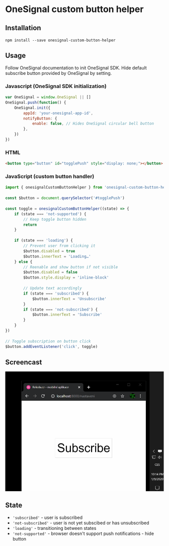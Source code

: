 # OneSignal custom button helper

## Installation

`npm install --save onesignal-custom-button-helper`

## Usage

Follow OneSignal documentation to init OneSignal SDK. Hide default subscribe button provided by OneSignal by setting.

### Javascript (OneSignal SDK initialization)

```javascript
var OneSignal = window.OneSignal || []
OneSignal.push(function() {
	OneSignal.init({
		appId: 'your-onesignal-app-id',
		notifyButton: {
			enable: false, // Hides OneSignal circular bell button
		},
	})
})
```

### HTML

```html
<button type="button" id="togglePush" style="display: none;"></button>
```

### JavaScript (custom button handler)

```js
import { onesignalCustomButtonHelper } from 'onesignal-custom-button-helper'

const $button = document.querySelector('#togglePush')

const toggle = onesignalCustomButtonHelper((state) => {
	if (state === 'not-supported') {
		// Keep toggle button hidden
		return
	}

	if (state === 'loading') {
		// Prevent user from clicking it
		$button.disabled = true
		$button.innerText = 'Loading…'
	} else {
		// Reenable and show button if not visible
		$button.disabled = false
		$button.style.display = 'inline-block'

		// Update text accordingly
		if (state === 'subscribed') {
			$button.innerText = 'Unsubscribe'
		}
		if (state === 'not-subscribed') {
			$button.innerText = 'Subscribe'
		}
	}
})

// Toggle subscription on button click
$button.addEventListener('click', toggle)
```

## Screencast

![UI example](./screencast.gif)

## State

- `'subscribed'` - user is subscribed
- `'not-subscribed'` - user is not yet subscibed or has unsubscribed
- `'loading'` - transitioning between states
- `'not-supported'` - browser doesn't support push notifications - hide button
